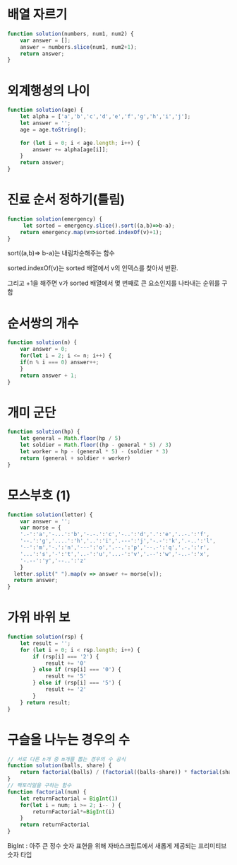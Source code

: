 # 배열 자르기
```js
function solution(numbers, num1, num2) {
    var answer = [];
    answer = numbers.slice(num1, num2+1);
    return answer;
}
```
# 외계행성의 나이
```js
function solution(age) {
    let alpha = ['a','b','c','d','e','f','g','h','i','j'];
    let answer = '';
    age = age.toString();
    
    for (let i = 0; i < age.length; i++) {
        answer += alpha[age[i]];
    }
    return answer;
}
```
# 진료 순서 정하기(틀림)
```js
function solution(emergency) {
     let sorted = emergency.slice().sort((a,b)=>b-a);
    return emergency.map(v=>sorted.indexOf(v)+1);
}
```

sort((a,b)=> b-a)는 내림차순해주는 함수

sorted.indexOf(v)는 sorted 배열에서 v의 인덱스를 찾아서 반환. 

그리고 +1을 해주면 v가 sorted 배열에서 몇 번째로 큰 요소인지를 나타내는 순위를 구함

# 순서쌍의 개수
```js
function solution(n) {
    var answer = 0;
    for(let i = 2; i <= n; i++) {
    if(n % i === 0) answer++;
    }
    return answer + 1;
}
```
# 개미 군단
```js
function solution(hp) {
    let general = Math.floor(hp / 5) 
    let soldier = Math.floor((hp - general * 5) / 3) 
    let worker = hp - (general * 5) - (soldier * 3)
    return (general + soldier + worker)
}
```
# 모스부호 (1)
```js
function solution(letter) {
    var answer = '';
    var morse = { 
    '.-':'a','-...':'b','-.-.':'c','-..':'d','.':'e','..-.':'f',
    '--.':'g','....':'h','..':'i','.---':'j','-.-':'k','.-..':'l',
    '--':'m','-.':'n','---':'o','.--.':'p','--.-':'q','.-.':'r',
    '...':'s','-':'t','..-':'u','...-':'v','.--':'w','-..-':'x',
    '-.--':'y','--..':'z'
    }
  letter.split(" ").map(v => answer += morse[v]);
  return answer;
}
```
# 가위 바위 보
```js
function solution(rsp) {
    let result = '';
    for (let i = 0; i < rsp.length; i++) {
        if (rsp[i] === '2') {
            result += '0' 
        } else if (rsp[i] === '0') {
            result += '5'
        } else if (rsp[i] === '5') {
            result += '2'
        }
    } return result;
}
```

# 구슬을 나누는 경우의 수
```js
// 서로 다른 n개 중 m개를 뽑는 경우의 수 공식
function solution(balls, share) {
    return factorial(balls) / (factorial((balls-share)) * factorial(share))
}
// 팩토리얼을 구하는 함수
function factorial(num) {
    let returnFactorial = BigInt(1)
    for(let i = num; i >= 2; i-- ) {
        returnFactorial*=BigInt(i)
    }
    return returnFactorial
}
```
BigInt : 아주 큰 정수 숫자 표현을 위해 자바스크립트에서 새롭게 제공되는 프리미티브 숫자 타입
